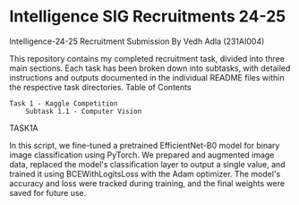 # Intelligence SIG Recruitments 24-25

Intelligence-24-25 Recruitment Submission
By Vedh Adla (231AI004)

This repository contains my completed recruitment task, divided into three main sections. Each task has been broken down into subtasks, with detailed instructions and outputs documented in the individual README files within the respective task directories.
Table of Contents

    Task 1 - Kaggle Competition
        Subtask 1.1 - Computer Vision

TASK1A

In this script, we fine-tuned a pretrained EfficientNet-B0 model for binary image classification using PyTorch. We prepared and augmented image data, replaced the model's classification layer to output a single value, and trained it using BCEWithLogitsLoss with the Adam optimizer. The model's accuracy and loss were tracked during training, and the final weights were saved for future use.

